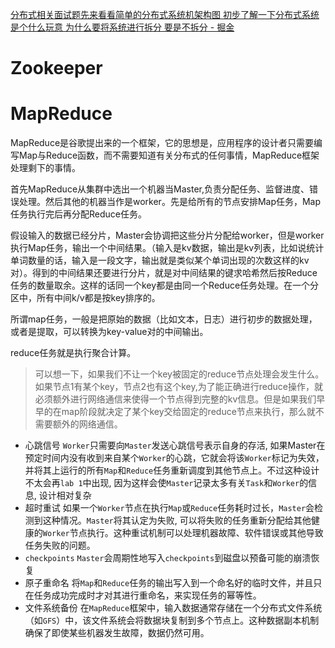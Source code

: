 [分布式相关面试题先来看看简单的分布式系统机架构图 初步了解一下分布式系统是个什么玩意 为什么要将系统进行拆分 要是不拆分 - 掘金](https://juejin.cn/post/6996915693811662884)

# Zookeeper

# MapReduce

MapReduce是谷歌提出来的一个框架，它的思想是，应用程序的设计者只需要编写Map与Reduce函数，而不需要知道有关分布式的任何事情，MapReduce框架处理剩下的事情。

首先MapReduce从集群中选出一个机器当Master,负责分配任务、监督进度、错误处理。然后其他的机器当作是worker。先是给所有的节点安排Map任务，Map任务执行完后再分配Reduce任务。

假设输入的数据已经分片，Master会协调把这些分片分配给worker，但是worker执行Map任务，输出一个中间结果。（输入是kv数据，输出是kv列表，比如说统计单词数量的话，输入是一段文字，输出就是类似某个单词出现的次数这样的kv对）。得到的中间结果还要进行分片，就是对中间结果的键求哈希然后按Reduce任务的数量取余。这样的话同一个key都是由同一个Reduce任务处理。在一个分区中，所有中间k/v都是按key排序的。

所谓map任务，一般是把原始的数据（比如文本，日志）进行初步的数据处理，或者是提取，可以转换为key-value对的中间输出。

reduce任务就是执行聚合计算。

> 可以想一下，如果我们不让一个key被固定的reduce节点处理会发生什么。如果节点1有某个key，节点2也有这个key,为了能正确进行reduce操作，就必须额外进行网络通信来使得一个节点得到完整的kv信息。但是如果我们早早的在map阶段就决定了某个key交给固定的reduce节点来执行，那么就不需要额外的网络通信。

- 心跳信号
  `Worker`只需要向`Master`发送心跳信号表示自身的存活, 如果Master在预定时间内没有收到来自某个`Worker`的心跳，它就会将该`Worker`标记为失效，并将其上运行的所有`Map`和`Reduce`任务重新调度到其他节点上。不过这种设计不太会再`lab 1`中出现, 因为这样会使`Master`记录太多有关`Task`和`Worker`的信息, 设计相对复杂
- 超时重试
  如果一个`Worker`节点在执行`Map`或`Reduce`任务耗时过长，`Master`会检测到这种情况。`Master`将其认定为失败, 可以将失败的任务重新分配给其他健康的`Worker`节点执行。这种重试机制可以处理机器故障、软件错误或其他导致任务失败的问题。
- `checkpoints`
  `Master`会周期性地写入`checkpoints`到磁盘以预备可能的崩溃恢复
- 原子重命名
  将`Map`和`Reduce`任务的输出写入到一个命名好的临时文件，并且只在任务成功完成时才对其进行重命名，来实现任务的幂等性。
- 文件系统备份
  在`MapReduce`框架中，输入数据通常存储在一个分布式文件系统（如`GFS`）中，该文件系统会将数据块复制到多个节点上。这种数据副本机制确保了即使某些机器发生故障，数据仍然可用。